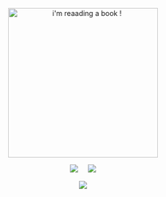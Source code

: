 <div align="center">
  <int src="https://capsule-render.vercel.app/api?type=waving&color=gradient&height=160&section=header&text=Hi!%20I%27m%20Krittin!&fontAlign=50&fontAlignY=70&fontSize=90&fontColor=000000&animation=fadeIn">
    </div> 
<p align="center">
  <img src="https://tuliptgr.github.io/randominclass/img/kkrittin.png" alt="i'm reaading a book !" width="300" >
</p>

<p align='center'>
  <a href="https://www.facebook.com/suea.krittin/"><img src="https://img.shields.io/badge/Facebook-1877F2?style=for-the-badge&logo=facebook&logoColor=white" /></a>&nbsp;&nbsp;&nbsp;&nbsp;
  <a href="https://www.instagram.com/kk_suea/"><img src="https://img.shields.io/badge/Instagram-E4405F?style=for-the-badge&logo=instagram&logoColor=white" /></a>
</p>

<p align='center'>
  <a href="#"><img src="https://visitor-badge.glitch.me/badge?page_id=tuliptgr?style=for-the-badge&logo=appveyor"></a>
</p>
<!--
**tuliptgr/tuliptgr** is a ✨ _special_ ✨ repository because its `README.md` (this file) appears on your GitHub profile.

Here are some ideas to get you started:

- 🔭 I’m currently working on ...
- 🌱 I’m currently learning ...
- 👯 I’m looking to collaborate on ...
- 🤔 I’m looking for help with ...
- 💬 Ask me about ...
- 📫 How to reach me: ...
- 😄 Pronouns: ...
- ⚡ Fun fact: ...
-->

